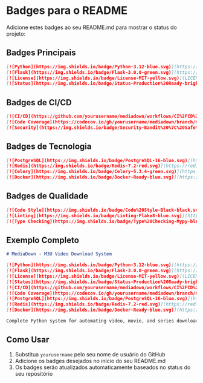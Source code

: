 # Badges para o README

Adicione estes badges ao seu README.md para mostrar o status do projeto:

## Badges Principais

```markdown
[![Python](https://img.shields.io/badge/Python-3.12-blue.svg)](https://www.python.org/)
[![Flask](https://img.shields.io/badge/Flask-3.0.0-green.svg)](https://flask.palletsprojects.com/)
[![License](https://img.shields.io/badge/License-MIT-yellow.svg)](LICENSE)
[![Status](https://img.shields.io/badge/Status-Production%20Ready-brightgreen.svg)](https://github.com/yourusername/mediadown)
```

## Badges de CI/CD

```markdown
[![CI/CD](https://github.com/yourusername/mediadown/workflows/CI%2FCD%20Pipeline/badge.svg)](https://github.com/yourusername/mediadown/actions)
[![Code Coverage](https://codecov.io/gh/yourusername/mediadown/branch/main/graph/badge.svg)](https://codecov.io/gh/yourusername/mediadown)
[![Security](https://img.shields.io/badge/Security-Bandit%20%7C%20Safety-blue.svg)](https://github.com/yourusername/mediadown/actions)
```

## Badges de Tecnologia

```markdown
[![PostgreSQL](https://img.shields.io/badge/PostgreSQL-16-blue.svg)](https://www.postgresql.org/)
[![Redis](https://img.shields.io/badge/Redis-7.2-red.svg)](https://redis.io/)
[![Celery](https://img.shields.io/badge/Celery-5.3.4-green.svg)](https://docs.celeryproject.org/)
[![Docker](https://img.shields.io/badge/Docker-Ready-blue.svg)](https://www.docker.com/)
```

## Badges de Qualidade

```markdown
[![Code Style](https://img.shields.io/badge/Code%20Style-Black-black.svg)](https://github.com/psf/black)
[![Linting](https://img.shields.io/badge/Linting-Flake8-blue.svg)](https://flake8.pycqa.org/)
[![Type Checking](https://img.shields.io/badge/Type%20Checking-Mypy-blue.svg)](http://mypy-lang.org/)
```

## Exemplo Completo

```markdown
# MediaDown - M3U Video Download System

[![Python](https://img.shields.io/badge/Python-3.12-blue.svg)](https://www.python.org/)
[![Flask](https://img.shields.io/badge/Flask-3.0.0-green.svg)](https://flask.palletsprojects.com/)
[![License](https://img.shields.io/badge/License-MIT-yellow.svg)](LICENSE)
[![Status](https://img.shields.io/badge/Status-Production%20Ready-brightgreen.svg)](https://github.com/yourusername/mediadown)
[![CI/CD](https://github.com/yourusername/mediadown/workflows/CI%2FCD%20Pipeline/badge.svg)](https://github.com/yourusername/mediadown/actions)
[![Code Coverage](https://codecov.io/gh/yourusername/mediadown/branch/main/graph/badge.svg)](https://codecov.io/gh/yourusername/mediadown)
[![PostgreSQL](https://img.shields.io/badge/PostgreSQL-16-blue.svg)](https://www.postgresql.org/)
[![Redis](https://img.shields.io/badge/Redis-7.2-red.svg)](https://redis.io/)
[![Docker](https://img.shields.io/badge/Docker-Ready-blue.svg)](https://www.docker.com/)

Complete Python system for automating video, movie, and series downloads based on M3U lists...
```

## Como Usar

1. Substitua `yourusername` pelo seu nome de usuário do GitHub
2. Adicione os badges desejados no início do seu README.md
3. Os badges serão atualizados automaticamente baseados no status do seu repositório
